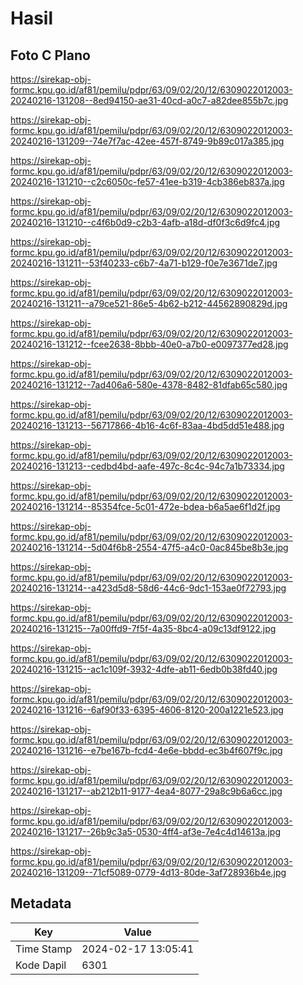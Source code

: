# Hasil

## Foto C Plano

https://sirekap-obj-formc.kpu.go.id/af81/pemilu/pdpr/63/09/02/20/12/6309022012003-20240216-131208--8ed94150-ae31-40cd-a0c7-a82dee855b7c.jpg

https://sirekap-obj-formc.kpu.go.id/af81/pemilu/pdpr/63/09/02/20/12/6309022012003-20240216-131209--74e7f7ac-42ee-457f-8749-9b89c017a385.jpg

https://sirekap-obj-formc.kpu.go.id/af81/pemilu/pdpr/63/09/02/20/12/6309022012003-20240216-131210--c2c6050c-fe57-41ee-b319-4cb386eb837a.jpg

https://sirekap-obj-formc.kpu.go.id/af81/pemilu/pdpr/63/09/02/20/12/6309022012003-20240216-131210--c4f6b0d9-c2b3-4afb-a18d-df0f3c6d9fc4.jpg

https://sirekap-obj-formc.kpu.go.id/af81/pemilu/pdpr/63/09/02/20/12/6309022012003-20240216-131211--53f40233-c6b7-4a71-b129-f0e7e3671de7.jpg

https://sirekap-obj-formc.kpu.go.id/af81/pemilu/pdpr/63/09/02/20/12/6309022012003-20240216-131211--a79ce521-86e5-4b62-b212-44562890829d.jpg

https://sirekap-obj-formc.kpu.go.id/af81/pemilu/pdpr/63/09/02/20/12/6309022012003-20240216-131212--fcee2638-8bbb-40e0-a7b0-e0097377ed28.jpg

https://sirekap-obj-formc.kpu.go.id/af81/pemilu/pdpr/63/09/02/20/12/6309022012003-20240216-131212--7ad406a6-580e-4378-8482-81dfab65c580.jpg

https://sirekap-obj-formc.kpu.go.id/af81/pemilu/pdpr/63/09/02/20/12/6309022012003-20240216-131213--56717866-4b16-4c6f-83aa-4bd5dd51e488.jpg

https://sirekap-obj-formc.kpu.go.id/af81/pemilu/pdpr/63/09/02/20/12/6309022012003-20240216-131213--cedbd4bd-aafe-497c-8c4c-94c7a1b73334.jpg

https://sirekap-obj-formc.kpu.go.id/af81/pemilu/pdpr/63/09/02/20/12/6309022012003-20240216-131214--85354fce-5c01-472e-bdea-b6a5ae6f1d2f.jpg

https://sirekap-obj-formc.kpu.go.id/af81/pemilu/pdpr/63/09/02/20/12/6309022012003-20240216-131214--5d04f6b8-2554-47f5-a4c0-0ac845be8b3e.jpg

https://sirekap-obj-formc.kpu.go.id/af81/pemilu/pdpr/63/09/02/20/12/6309022012003-20240216-131214--a423d5d8-58d6-44c6-9dc1-153ae0f72793.jpg

https://sirekap-obj-formc.kpu.go.id/af81/pemilu/pdpr/63/09/02/20/12/6309022012003-20240216-131215--7a00ffd9-7f5f-4a35-8bc4-a09c13df9122.jpg

https://sirekap-obj-formc.kpu.go.id/af81/pemilu/pdpr/63/09/02/20/12/6309022012003-20240216-131215--ac1c109f-3932-4dfe-ab11-6edb0b38fd40.jpg

https://sirekap-obj-formc.kpu.go.id/af81/pemilu/pdpr/63/09/02/20/12/6309022012003-20240216-131216--6af90f33-6395-4606-8120-200a1221e523.jpg

https://sirekap-obj-formc.kpu.go.id/af81/pemilu/pdpr/63/09/02/20/12/6309022012003-20240216-131216--e7be167b-fcd4-4e6e-bbdd-ec3b4f607f9c.jpg

https://sirekap-obj-formc.kpu.go.id/af81/pemilu/pdpr/63/09/02/20/12/6309022012003-20240216-131217--ab212b11-9177-4ea4-8077-29a8c9b6a6cc.jpg

https://sirekap-obj-formc.kpu.go.id/af81/pemilu/pdpr/63/09/02/20/12/6309022012003-20240216-131217--26b9c3a5-0530-4ff4-af3e-7e4c4d14613a.jpg

https://sirekap-obj-formc.kpu.go.id/af81/pemilu/pdpr/63/09/02/20/12/6309022012003-20240216-131209--71cf5089-0779-4d13-80de-3af728936b4e.jpg


## Metadata

| Key        | Value               |
| ---------- | ------------------- |
| Time Stamp | 2024-02-17 13:05:41 |
| Kode Dapil | 6301                |



